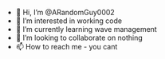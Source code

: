 - 👋 Hi, I’m @ARandomGuy0002
- 👀 I’m interested in working code
- 🌱 I’m currently learning wave management
- 💞️ I’m looking to collaborate on nothing
- 📫 How to reach me - you cant

<!---
ARandomGuy0002/ARandomGuy0002 is a ✨ special ✨ repository because its `README.md` (this file) appears on your GitHub profile.
You can click the Preview link to take a look at your changes.
--->
